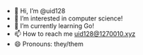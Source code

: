 - 👋 Hi, I’m @uid128
- 👀 I’m interested in computer science!
- 🌱 I’m currently learning Go!
- 📫 How to reach me uid128@1270010.xyz
- 😄 Pronouns: they/them

<!---
uid128/uid128 is a ✨ special ✨ repository because its `README.md` (this file) appears on your GitHub profile.
You can click the Preview link to take a look at your changes.
--->
